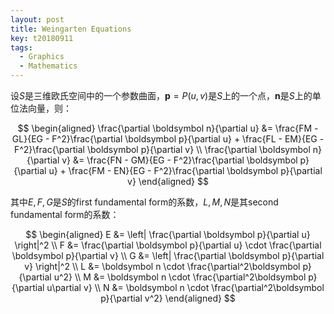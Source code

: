 ```yaml
---
layout: post
title: Weingarten Equations
key: t20180911
tags:
  - Graphics
  - Mathematics
---
```


<!--more-->

设$S$是三维欧氏空间中的一个参数曲面，$\boldsymbol p = P(u, v)$是$S$上的一个点，$\boldsymbol n$是$S$上的单位法向量，则：

$$
\begin{aligned}
\frac{\partial \boldsymbol n}{\partial u} &=
    \frac{FM - GL}{EG - F^2}\frac{\partial \boldsymbol p}{\partial u} +
    \frac{FL - EM}{EG - F^2}\frac{\partial \boldsymbol p}{\partial v} \\
\frac{\partial \boldsymbol n}{\partial v} &=
    \frac{FN - GM}{EG - F^2}\frac{\partial \boldsymbol p}{\partial u} +
    \frac{FM - EN}{EG - F^2}\frac{\partial \boldsymbol p}{\partial v}
\end{aligned}
$$

其中$E, F, G$是$S$的first fundamental form的系数，$L, M, N$是其second fundamental form的系数：

$$
\begin{aligned}
E &= \left| \frac{\partial \boldsymbol p}{\partial u} \right|^2 \\
F &= \frac{\partial \boldsymbol p}{\partial u} \cdot \frac{\partial \boldsymbol p}{\partial v} \\
G &= \left| \frac{\partial \boldsymbol p}{\partial v} \right|^2 \\
L &= \boldsymbol n \cdot \frac{\partial^2\boldsymbol p}{\partial u^2} \\
M &= \boldsymbol n \cdot \frac{\partial^2\boldsymbol p}{\partial u\partial v} \\
N &= \boldsymbol n \cdot \frac{\partial^2\boldsymbol p}{\partial v^2}
\end{aligned}
$$
